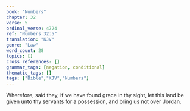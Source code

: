 ```yaml
---
book: "Numbers"
chapter: 32
verse: 5
ordinal_verse: 4724
ref: "Numbers 32:5"
translation: "KJV"
genre: "Law"
word_count: 28
topics: []
cross_references: []
grammar_tags: [negation, conditional]
thematic_tags: []
tags: ["Bible","KJV","Numbers"]
---
```

Wherefore, said they, if we have found grace in thy sight, let this land be given unto thy servants for a possession, and bring us not over Jordan.
